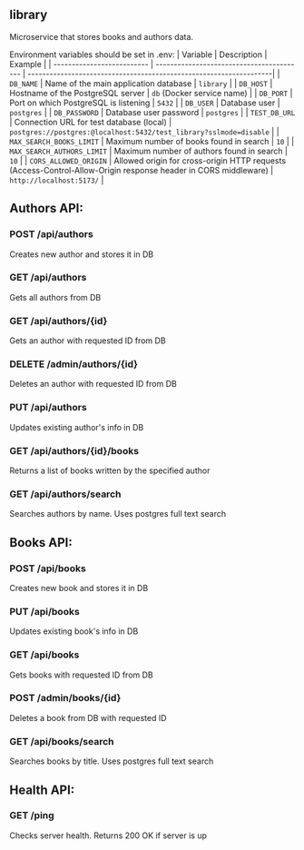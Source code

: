 ## library
Microservice that stores books and authors data.

Environment variables should be set in .env:
| Variable                   | Description                               | Example                                                            |
| -------------------------- | ----------------------------------------- | -------------------------------------------------------------------|
| `DB_NAME`                  | Name of the main application database     | `library`                                                          |
| `DB_HOST`                  | Hostname of the PostgreSQL server         | `db` (Docker service name)                                         |
| `DB_PORT`                  | Port on which PostgreSQL is listening     | `5432`                                                             |
| `DB_USER`                  | Database user                             | `postgres`                                                         |
| `DB_PASSWORD`              | Database user password                    | `postgres`                                                         |
| `TEST_DB_URL`              | Connection URL for test database (local)  | `postgres://postgres:@localhost:5432/test_library?sslmode=disable` |
| `MAX_SEARCH_BOOKS_LIMIT`   | Maximum number of books found in search   | `10`                                                               |
| `MAX_SEARCH_AUTHORS_LIMIT` | Maximum number of authors found in search | `10`                                                               |
| `CORS_ALLOWED_ORIGIN`      | Allowed origin for cross-origin HTTP requests (Access-Control-Allow-Origin response header in CORS middleware) | `http://localhost:5173/` |

## Authors API:

### POST /api/authors
Creates new author and stores it in DB

### GET /api/authors
Gets all authors from DB

### GET /api/authors/{id}
Gets an author with requested ID from DB

### DELETE /admin/authors/{id}
Deletes an author with requested ID from DB

### PUT /api/authors
Updates existing author's info in DB

### GET /api/authors/{id}/books
Returns a list of books written by the specified author

### GET /api/authors/search
Searches authors by name. Uses postgres full text search

## Books API:

### POST /api/books
Creates new book and stores it in DB

### PUT /api/books
Updates existing book's info in DB

### GET /api/books
Gets books with requested ID from DB

### POST /admin/books/{id}
Deletes a book from DB with requested ID

### GET /api/books/search
Searches books by title. Uses postgres full text search

## Health API:

### GET /ping
Checks server health. Returns 200 OK if server is up
